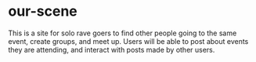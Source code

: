 # our-scene
This is a site for solo rave goers to find other people going to the same event, create groups, and meet up. Users will be able to post about events they are attending, and interact with posts made by other users.
